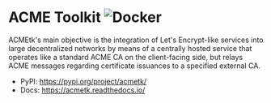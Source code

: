 # ACME Toolkit ![Docker](https://github.com/noahkw/acmetk/workflows/Docker/badge.svg?branch=master)

ACMEtk's main objective is the integration of Let's Encrypt-like services
into large decentralized networks by means of a centrally hosted service
that operates like a standard ACME CA on the client-facing side,
but relays ACME messages regarding certificate issuances to a
specified external CA.

- PyPI: https://pypi.org/project/acmetk/
- Docs: https://acmetk.readthedocs.io/
